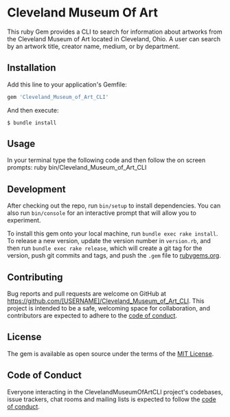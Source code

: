 # Cleveland Museum Of Art

This ruby Gem provides a CLI to search for information about artworks from the Cleveland Museum of Art located in Cleveland, Ohio. A user can search by an artwork title, creator name, medium, or by department.

## Installation

Add this line to your application's Gemfile:

```ruby
gem 'Cleveland_Museum_of_Art_CLI'
```

And then execute:

    $ bundle install

## Usage

In your terminal type the following code and then follow the on screen prompts:
   ruby bin/Cleveland_Museum_of_Art_CLI

## Development

After checking out the repo, run `bin/setup` to install dependencies. You can also run `bin/console` for an interactive prompt that will allow you to experiment.

To install this gem onto your local machine, run `bundle exec rake install`. To release a new version, update the version number in `version.rb`, and then run `bundle exec rake release`, which will create a git tag for the version, push git commits and tags, and push the `.gem` file to [rubygems.org](https://rubygems.org).

## Contributing

Bug reports and pull requests are welcome on GitHub at https://github.com/[USERNAME]/Cleveland_Museum_of_Art_CLI. This project is intended to be a safe, welcoming space for collaboration, and contributors are expected to adhere to the [code of conduct](https://github.com/[USERNAME]/Cleveland_Museum_of_Art_CLI/blob/master/CODE_OF_CONDUCT.md).


## License

The gem is available as open source under the terms of the [MIT License](https://opensource.org/licenses/MIT).

## Code of Conduct

Everyone interacting in the ClevelandMuseumOfArtCLI project's codebases, issue trackers, chat rooms and mailing lists is expected to follow the [code of conduct](https://github.com/[USERNAME]/Cleveland_Museum_of_Art_CLI/blob/master/CODE_OF_CONDUCT.md).

